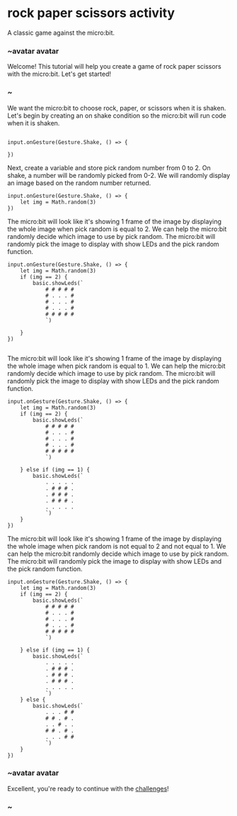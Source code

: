 # rock paper scissors activity

A classic game against the micro:bit.

### ~avatar avatar



Welcome! This tutorial will help you create a game of rock paper scissors with the micro:bit. Let's get started!

### ~

We want the micro:bit to choose rock, paper, or scissors when it is shaken. Let's begin by creating an on shake condition so the micro:bit will run code when it is shaken.


```blocks

input.onGesture(Gesture.Shake, () => {
    
})

```

Next, create a variable and store pick random number from 0 to 2.  On shake, a number will be randomly picked from 0-2. We will randomly display an image based on the random number returned.


```blocks
input.onGesture(Gesture.Shake, () => {
    let img = Math.random(3)
})

```

The micro:bit will look like it's showing 1 frame of the image by displaying the whole image when pick random is equal to 2. We can help the micro:bit randomly decide which image to use by pick random. The micro:bit will randomly pick the image to display with show LEDs and the pick random function.

```blocks
input.onGesture(Gesture.Shake, () => {
    let img = Math.random(3)
    if (img == 2) {
        basic.showLeds(`
            # # # # #
            # . . . #
            # . . . #
            # . . . #
            # # # # #
            `)

    }
})


```

The micro:bit will look like it's showing 1 frame of the image by displaying the whole image when pick random is equal to 1. We can help the micro:bit randomly decide which image to use by pick random. The micro:bit will randomly pick the image to display with show LEDs and the pick random function.

```blocks
input.onGesture(Gesture.Shake, () => {
    let img = Math.random(3)
    if (img == 2) {
        basic.showLeds(`
            # # # # #
            # . . . #
            # . . . #
            # . . . #
            # # # # #
            `)

    } else if (img == 1) {
        basic.showLeds(`
            . . . . .
            . # # # .
            . # # # .
            . # # # .
            . . . . .
            `)
    }
})
```

The micro:bit will look like it's showing 1 frame of the image by displaying the whole image when pick random is not equal to 2 and not equal to 1. We can help the micro:bit randomly decide which image to use by pick random. The micro:bit will randomly pick the image to display with show LEDs and the pick random function.


```blocks
input.onGesture(Gesture.Shake, () => {
    let img = Math.random(3)
    if (img == 2) {
        basic.showLeds(`
            # # # # #
            # . . . #
            # . . . #
            # . . . #
            # # # # #
            `)

    } else if (img == 1) {
        basic.showLeds(`
            . . . . .
            . # # # .
            . # # # .
            . # # # .
            . . . . .
            `)
    } else {
        basic.showLeds(`
            . . . # #
            # # . # .
            . . # . .
            # # . # .
            . . . # #
            `)
    }
})

```

### ~avatar avatar

Excellent, you're ready to continue with the [challenges](/lessons/rock-paper-scissors/challenges)!

### ~

